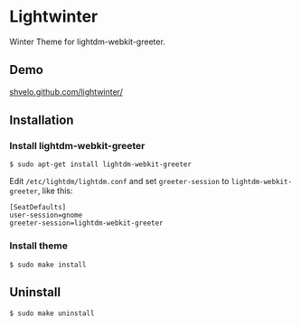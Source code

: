 # Lightwinter

Winter Theme for lightdm-webkit-greeter.

## Demo

[shvelo.github.com/lightwinter/](http://shvelo.github.com/lightwinter/)

## Installation

### Install lightdm-webkit-greeter

    $ sudo apt-get install lightdm-webkit-greeter
    
Edit `/etc/lightdm/lightdm.conf` and set `greeter-session` to `lightdm-webkit-greeter`, like this:

    [SeatDefaults]
    user-session=gnome
    greeter-session=lightdm-webkit-greeter

### Install theme

    $ sudo make install

## Uninstall

    $ sudo make uninstall
